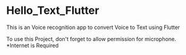 # Hello_Text_Flutter
This is an Voice recognition app to convert Voice to Text using Flutter


To use this Project, don't forget to allow permission for microphone. 
*Internet is Required
